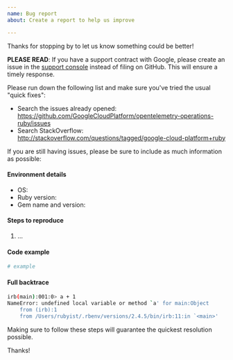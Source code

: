 ```yaml
---
name: Bug report
about: Create a report to help us improve

---
```


Thanks for stopping by to let us know something could be better!

**PLEASE READ**: If you have a support contract with Google, please create an issue in the [support console](https://cloud.google.com/support/) instead of filing on GitHub. This will ensure a timely response.

Please run down the following list and make sure you've tried the usual "quick fixes":

  - Search the issues already opened: https://github.com/GoogleCloudPlatform/opentelemetry-operations-ruby/issues
  - Search StackOverflow: http://stackoverflow.com/questions/tagged/google-cloud-platform+ruby

If you are still having issues, please be sure to include as much information as possible:

#### Environment details

  - OS:
  - Ruby version:
  - Gem name and version:

#### Steps to reproduce

  1. ...

#### Code example

```ruby
# example
```

#### Full backtrace

```sh
irb(main):001:0> a + 1
NameError: undefined local variable or method `a' for main:Object
    from (irb):1
    from /Users/rubyist/.rbenv/versions/2.4.5/bin/irb:11:in `<main>'
```

Making sure to follow these steps will guarantee the quickest resolution possible.

Thanks!
